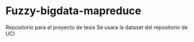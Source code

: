 # Fuzzy-bigdata-mapreduce
Repositorio para el proyecto de tesis
Se usara la dataset del repositorio de UCI
